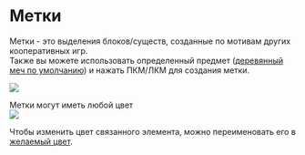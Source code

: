 # Метки

Метки - это выделения блоков/существ, созданные по мотивам других кооперативных игр.\
Также вы можете использовать определенный предмет ([деревянный меч по умолчанию](../../configuration/#commandmark)) и
нажать ПКМ/ЛКМ для создания метки.

![](https://i.imgur.com/FNCy6w7.gif)

Метки могут иметь любой цвет\
![](https://i.imgur.com/sYsAbV6.png)

Чтобы изменить цвет связанного элемента, можно переименовать его
в [желаемый цвет](https://hub.spigotmc.org/javadocs/bukkit/org/bukkit/Color.html).
